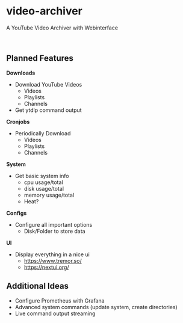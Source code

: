 # video-archiver
A YouTube Video Archiver with Webinterface

<br>

## Planned Features
**Downloads**
- Download YouTube Videos
  - Videos
  - Playlists
  - Channels
- Get ytdlp command output

**Cronjobs**
- Periodically Download
  - Videos
  - Playlists
  - Channels

**System**
- Get basic system info
  - cpu usage/total
  - disk usage/total
  - memory usage/total
  - Heat?

**Configs**
- Configure all important options
  - Disk/Folder to store data

**UI**
- Display everything in a nice ui
  - https://www.tremor.so/
  - https://nextui.org/

## Additional Ideas
- Configure Prometheus with Grafana
- Advanced system commands (update system, create directories)
- Live command output streaming